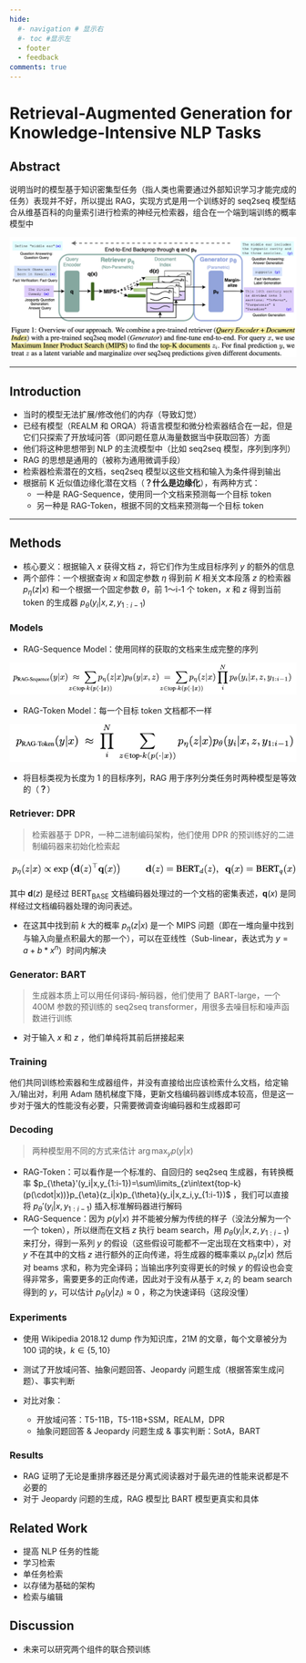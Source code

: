 ```yaml
---
hide:
  #- navigation # 显示右
  #- toc #显示左
  - footer
  - feedback
comments: true
---  
```


# Retrieval-Augmented Generation for Knowledge-Intensive NLP Tasks

## Abstract

说明当时的模型基于知识密集型任务（指人类也需要通过外部知识学习才能完成的任务）表现并不好，所以提出 RAG，实现方式是用一个训练好的 seq2seq 模型结合从维基百科的向量索引进行检索的神经元检索器，组合在一个端到端训练的概率模型中

![](../../../../assets/Pasted%20image%2020250328232838.png)

* * *

## Introduction

- 当时的模型无法扩展/修改他们的内存（导致幻觉）
- 已经有模型（REALM 和 ORQA）将语言模型和微分检索器结合在一起，但是它们只探索了开放域问答（即问题任意从海量数据当中获取回答）方面
- 他们将这种思想带到 NLP 的主流模型中（比如 seq2seq 模型，序列到序列）
- RAG 的思想是通用的（被称为通用微调手段）
- 检索器检索潜在的文档，seq2seq 模型以这些文档和输入为条件得到输出
- 根据前 K 近似值边缘化潜在文档（**？什么是边缘化**），有两种方式：
    - 一种是 RAG-Sequence，使用同一个文档来预测每一个目标 token
    - 另一种是 RAG-Token，根据不同的文档来预测每一个目标 token

* * *

## Methods

- 核心要义：根据输入 $x$ 获得文档 $z$，将它们作为生成目标序列 $y$ 的额外的信息
- 两个部件：一个根据查询 $x$ 和固定参数 $\eta$ 得到前 $K$ 相关文本段落 $z$ 的检索器 $p_{\eta}(z|x)$ 和一个根据一个固定参数 $\theta$，前 1～i-1 个 token，$x$ 和 $z$ 得到当前 token 的生成器 $p_{\theta}(y_i|x,z,y_{1:i-1})$

### Models

- RAG-Sequence Model：使用同样的获取的文档来生成完整的序列

![](../../../../assets/Pasted%20image%2020250328232912.png)

- RAG-Token Model：每一个目标 token 文档都不一样

![](../../../../assets/Pasted%20image%2020250328232936.png)

- 将目标类视为长度为 1 的目标序列，RAG 用于序列分类任务时两种模型是等效的（**？**）

### Retriever: DPR

> 检索器基于 DPR，一种二进制编码架构，他们使用 DPR 的预训练好的二进制编码器来初始化检索起

![](../../../../assets/Pasted%20image%2020250328232949.png)

其中 $\pmb{d}(z)$ 是经过 $\text{BERT}_{\text{BASE}}$ 文档编码器处理过的一个文档的密集表述，$\pmb{q}(x)$ 是同样经过文档编码器处理的询问表述。

- 在这其中找到前 $k$ 大的概率 $p_{\eta}(z|x)$ 是一个 MIPS 问题（即在一堆向量中找到与输入向量点积最大的那一个），可以在亚线性（Sub-linear，表达式为 $y=a+b*x^n$）时间内解决

### Generator: BART

> 生成器本质上可以用任何译码-解码器，他们使用了 BART-large，一个 400M 参数的预训练的 seq2seq transformer，用很多去噪目标和噪声函数进行训练

- 对于输入 $x$ 和 $z$ ，他们单纯将其前后拼接起来

### Training

他们共同训练检索器和生成器组件，并没有直接给出应该检索什么文档，给定输入/输出对，利用 Adam 随机梯度下降，更新文档编码器训练成本较高，但是这一步对于强大的性能没有必要，只需要微调查询编码器和生成器即可

### Decoding

> 两种模型用不同的方式来估计 $\arg\max_y p(y|x)$

- RAG-Token：可以看作是一个标准的、自回归的 seq2seq 生成器，有转换概率 $p_{\theta}'(y_i|x,y_{1:i-1})=\sum\limits_{z\in\text{top-k}(p(\cdot|x))}p_{\eta}(z_i|x)p_{\theta}(y_i|x,z_i,y_{1:i-1})$ ，我们可以直接将 $p_{\theta}'(y_i|x,y_{1:i-1})$ 插入标准解码器进行解码
- RAG-Sequence：因为 $p(y|x)$ 并不能被分解为传统的样子（没法分解为一个一个 token），所以继而在文档 $z$ 执行 beam search，用 $p_{\theta}(y_i|x,z,y_{1:i-1})$ 来打分，得到一系列 $y$ 的假设（这些假设可能都不一定出现在文档束中），对 $y$ 不在其中的文档 $z$ 进行额外的正向传递，将生成器的概率乘以 $p_{\eta}(z|x)$ 然后对 beams 求和，称为完全译码；当输出序列变得更长的时候 $y$ 的假设也会变得非常多，需要更多的正向传递，因此对于没有从基于 $x,z_i$ 的 beam search 得到的 $y$，可以估计 $p_{\theta}(y|z_i)\approx 0$ ，称之为快速译码（这段没懂）

### Experiments

- 使用 Wikipedia 2018.12 dump 作为知识库，21M 的文章，每个文章被分为 100 词的块，$k\in\{5,10\}$
- 测试了开放域问答、抽象问题回答、Jeopardy 问题生成（根据答案生成问题）、事实判断
- 对比对象：
    
    - 开放域问答：T5-11B，T5-11B+SSM，REALM，DPR
    - 抽象问题回答 & Jeopardy 问题生成 & 事实判断：SotA，BART

### Results

- RAG 证明了无论是重排序器还是分离式阅读器对于最先进的性能来说都是不必要的
- 对于 Jeopardy 问题的生成，RAG 模型比 BART 模型更真实和具体

## Related Work

- 提高 NLP 任务的性能
- 学习检索
- 单任务检索
- 以存储为基础的架构
- 检索与编辑

## Discussion

- 未来可以研究两个组件的联合预训练